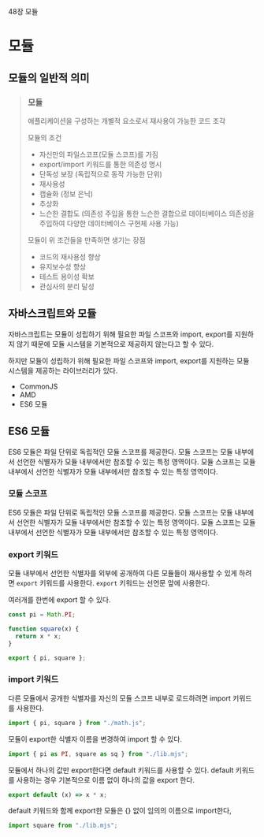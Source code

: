 48장 모듈

# 모듈

## 모듈의 일반적 의미

> ### 모듈
>
> 애플리케이션을 구성하는 개별적 요소로서 재사용이 가능한 코드 조각
>
> 모듈의 조건
>
> - 자신만의 파일스코프(모듈 스코프)를 가짐
> - export/import 키워드를 통한 의존성 명시
> - 단독성 보장 (독립적으로 동작 가능한 단위)
> - 재사용성
> - 캡슐화 (정보 은닉)
> - 추상화
> - 느슨한 결합도 (의존성 주입을 통한 느슨한 결합으로 데이터베이스 의존성을 주입하여 다양한 데이터베이스 구현체 사용 가능)
>
> 모듈이 위 조건들을 만족하면 생기는 장점
>
> - 코드의 재사용성 향상
> - 유지보수성 향상
> - 테스트 용이성 확보
> - 관심사의 분리 달성

## 자바스크립트와 모듈

자바스크립트는 모듈이 성립하기 위해 필요한 파일 스코프와 import, export를 지원하지 않기 때문에 모듈 시스템을 기본적으로 제공하지 않는다고 할 수 있다.

하지만 모듈이 성립하기 위해 필요한 파일 스코프와 import, export를 지원하는 모듈 시스템을 제공하는 라이브러리가 있다.

- CommonJS
- AMD
- ES6 모듈

## ES6 모듈

ES6 모듈은 파일 단위로 독립적인 모듈 스코프를 제공한다. 모듈 스코프는 모듈 내부에서 선언한 식별자가 모듈 내부에서만 참조할 수 있는 특정 영역이다. 모듈 스코프는 모듈 내부에서 선언한 식별자가 모듈 내부에서만 참조할 수 있는 특정 영역이다.

### 모듈 스코프

ES6 모듈은 파일 단위로 독립적인 모듈 스코프를 제공한다. 모듈 스코프는 모듈 내부에서 선언한 식별자가 모듈 내부에서만 참조할 수 있는 특정 영역이다. 모듈 스코프는 모듈 내부에서 선언한 식별자가 모듈 내부에서만 참조할 수 있는 특정 영역이다.

### export 키워드

모듈 내부에서 선언한 식별자를 외부에 공개하여 다른 모듈들이 재사용할 수 있게 하려면 `export` 키워드를 사용한다. `export` 키워드는 선언문 앞에 사용한다.

여러개를 한번에 export 할 수 있다.

```js
const pi = Math.PI;

function square(x) {
  return x * x;
}

export { pi, square };
```

### import 키워드

다른 모듈에서 공개한 식별자를 자신의 모듈 스코프 내부로 로드하려면 import 키워드를 사용한다.

```js
import { pi, square } from "./math.js";
```

모듈이 export한 식별자 이름을 변경하여 import 할 수 있다.

```js
import { pi as PI, square as sq } from "./lib.mjs";
```

모듈에서 하나의 값만 export한다면 default 키워드를 사용할 수 있다.
default 키워드를 사용하는 경우 기본적으로 이름 없이 하나의 값을 export 한다.

```js
export default (x) => x * x;
```

default 키워드와 함께 export한 모듈은 {} 없이 임의의 이름으로 import한다,

```js
import square from "./lib.mjs";
```
